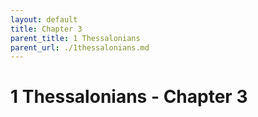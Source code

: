 ```yaml
---
layout: default
title: Chapter 3
parent_title: 1 Thessalonians
parent_url: ./1thessalonians.md
---
```


# 1 Thessalonians - Chapter 3
